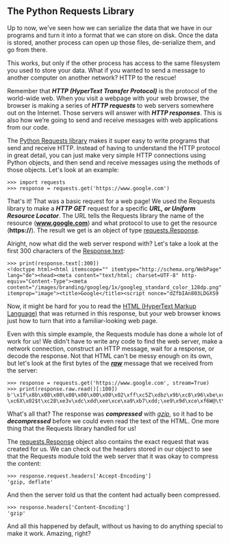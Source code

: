 ## The Python Requests Library

Up to now, we've seen how we can serialize the data that we have in our programs and turn it into a format that we can store on disk. Once the data is stored, another process can open up those files, de-serialize them, and go from there.

This works, but only if the other process has access to the same filesystem you used to store your data. What if you wanted to send a message to another computer on another network? HTTP to the rescue!

Remember that ***HTTP (HyperText Transfer Protocol)*** is the protocol of the world-wide web. When you visit a webpage with your web browser, the browser is making a series of ***HTTP requests*** to web servers somewhere out on the Internet. Those servers will answer with ***HTTP responses***. This is also how we’re going to send and receive messages with web applications from our code.

The [Python Requests library](https://requests.readthedocs.io/) makes it super easy to write programs that send and receive HTTP. Instead of having to understand the HTTP protocol in great detail, you can just make very simple HTTP connections using Python objects, and then send and receive messages using the methods of those objects. Let's look at an example:

```
>>> import requests
>>> response = requests.get('https://www.google.com')
```

That's it! That was a basic request for a web page! We used the Requests library to make a ***HTTP GET*** request for a specific ***URL, or Uniform Resource Locator***. The URL tells the Requests library the name of the resource (**www.google.com**) and what protocol to use to get the resource (**https://**). The result we get is an object of type [requests.Response](https://requests.readthedocs.io/en/master/api/#requests.Response).

Alright, now what did the web server respond with? Let's take a look at the first 300 characters of the [Response.text](https://requests.readthedocs.io/en/master/api/#requests.Response.text):

```
>>> print(response.text[:300])
<!doctype html><html itemscope="" itemtype="http://schema.org/WebPage" lang="de"><head><meta content="text/html; charset=UTF-8" http-equiv="Content-Type"><meta content="/images/branding/googleg/1x/googleg_standard_color_128dp.png" itemprop="image"><title>Google</title><script nonce="dZfbIAn803LDGXS9
```

Now, it might be hard for you to read the [HTML (HyperText Markup Language)](https://html.spec.whatwg.org/multipage/) that was returned in this response, but your web browser knows just how to turn that into a familiar-looking web page.

Even with this simple example, the Requests module has done a whole lot of work for us! We didn't have to write any code to find the web server, make a network connection, construct an HTTP message, wait for a response, or decode the response. Not that HTML can't be messy enough on its own, but let's look at the first bytes of the ***[raw](https://requests.readthedocs.io/en/master/api/#requests.Response.raw)*** message that we received from the server:

```
>>> response = requests.get('https://www.google.com', stream=True)
>>> print(response.raw.read()[:100])
b'\x1f\x8b\x08\x00\x00\x00\x00\x00\x02\xff\xc5Z\xdbz\x9b\xc8\x96\xbe\xcfS`\xf2\xb5-\xc6X\x02$t\xc28\xe3v\xdc\xdd\xee\xce\xa9\xb7\xdd;\xe9\x9d\xce\xf6W@\t\x88\x11`@>D\xd6\x9b\xce\xe5<\xc3\\\xcd\xc5\xfc\xab8\x08\xc9Nz\x1f.&\x8e1U\xb5j\xd5:\xfc\xb5jU\x15\x87;^\xe2\x16\xf7)\x97\x82b\x1e\x1d\x1d\xd2S'
```

What's all that? The response was ***compressed*** with *[gzip](https://www.gzip.org/)*, so it had to be ***decompressed*** before we could even read the text of the HTML. One more thing that the Requests library handled for us!

The [requests.Response](https://requests.readthedocs.io/en/master/api/#requests.Response) object also contains the exact request that was created for us. We can check out the headers stored in our object to see that the Requests module told the web server that it was okay to compress the content:

```
>>> response.request.headers['Accept-Encoding']
'gzip, deflate'
```

And then the server told us that the content had actually been compressed.

```
>>> response.headers['Content-Encoding']
'gzip'
```

And all this happened by default, without us having to do anything special to make it work. Amazing, right? 
